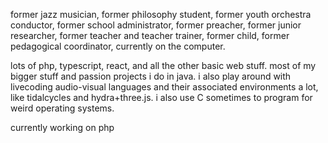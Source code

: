former jazz musician, former philosophy student, former youth orchestra conductor, former school administrator, former preacher, former junior researcher, former teacher and teacher trainer, former child, former pedagogical coordinator, currently on the computer. 

lots of php, typescript, react, and all the other basic web stuff. most of my bigger stuff and passion projects i do in java. i also play around with livecoding audio-visual languages and their associated environments a lot, like tidalcycles and hydra+three.js. i also use C sometimes to program for weird operating systems.

currently working on php

